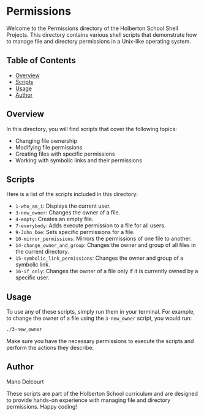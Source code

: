 # Permissions

Welcome to the Permissions directory of the Holberton School Shell Projects. This directory contains various shell scripts that demonstrate how to manage file and directory permissions in a Unix-like operating system.

## Table of Contents

- [Overview](#overview)
- [Scripts](#scripts)
- [Usage](#usage)
- [Author](#author)

## Overview

In this directory, you will find scripts that cover the following topics:

- Changing file ownership
- Modifying file permissions
- Creating files with specific permissions
- Working with symbolic links and their permissions

## Scripts

Here is a list of the scripts included in this directory:

- `1-who_am_i`: Displays the current user.
- `3-new_owner`: Changes the owner of a file.
- `4-empty`: Creates an empty file.
- `7-everybody`: Adds execute permission to a file for all users.
- `9-John_Doe`: Sets specific permissions for a file.
- `10-mirror_permissions`: Mirrors the permissions of one file to another.
- `14-change_owner_and_group`: Changes the owner and group of all files in the current directory.
- `15-symbolic_link_permissions`: Changes the owner and group of a symbolic link.
- `16-if_only`: Changes the owner of a file only if it is currently owned by a specific user.

## Usage

To use any of these scripts, simply run them in your terminal. For example, to change the owner of a file using the `3-new_owner` script, you would run:

```bash
./3-new_owner
```

Make sure you have the necessary permissions to execute the scripts and perform the actions they describe.

## Author

Mano Delcourt

These scripts are part of the Holberton School curriculum and are designed to provide hands-on experience with managing file and directory permissions. Happy coding!